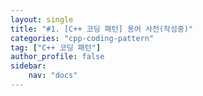 ```yaml
---
layout: single
title: "#1. [C++ 코딩 패턴] 용어 사전(작성중)"
categories: "cpp-coding-pattern"
tag: ["C++ 코딩 패턴"]
author_profile: false
sidebar: 
    nav: "docs"
---
```




